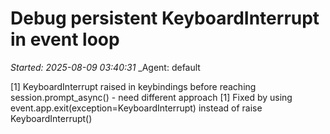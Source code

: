 # Debug persistent KeyboardInterrupt in event loop
_Started: 2025-08-09 03:40:31_
_Agent: default

[1] KeyboardInterrupt raised in keybindings before reaching session.prompt_async() - need different approach
[1] Fixed by using event.app.exit(exception=KeyboardInterrupt) instead of raise KeyboardInterrupt()
